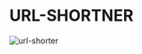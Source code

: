 # URL-SHORTNER

![url-shorter](https://github.com/shiniajith/url-shortner/assets/143261415/c5a1caf2-3e0f-4b7e-9901-90df2070fd0b)
